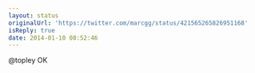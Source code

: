 ```yaml
---
layout: status
originalUrl: 'https://twitter.com/marcgg/status/421565265826951168'
isReply: true
date: 2014-01-10 08:52:46
---
```


@topley OK
